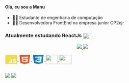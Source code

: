 #### Olá, eu sou a Manu
* :woman_student: Estudante de engenharia de computação 
* :woman_technologist: Desenvolvedora FrontEnd na empresa junior CP2ejr  

### Atualmente estudando ReactJs <img align="center" height="20" width="30" src="https://cdn.jsdelivr.net/gh/devicons/devicon/icons/react/react-original.svg" />
          

<div align="center">
  <a href="https://github.com/ManuelaGripp">
  <img height="180em" src="https://github-readme-stats.vercel.app/api?username=ManuelaGripp&show_icons=true&theme=dark&include_all_commits=true&count_private=true"/>
  <img height="180em" src="https://github-readme-stats.vercel.app/api/top-langs/?username=ManuelaGripp&layout=compact&langs_count=7&theme=dracula"/>
</div>

  <div style="display: inline_block"><br>
  <img align="center" alt="Rafa-Js" height="30" width="40" src="https://raw.githubusercontent.com/devicons/devicon/master/icons/javascript/javascript-plain.svg">
  <img align="center" alt="Rafa-HTML" height="30" width="40" src="https://raw.githubusercontent.com/devicons/devicon/master/icons/html5/html5-original.svg">
  <img align="center" alt="Rafa-CSS" height="30" width="40" src="https://raw.githubusercontent.com/devicons/devicon/master/icons/css3/css3-original.svg">
  <img  align="center" height="30" width="40" src="https://cdn.jsdelivr.net/gh/devicons/devicon/icons/java/java-original.svg" />
  <img align="center" height="30" width="40" src="https://cdn.jsdelivr.net/gh/devicons/devicon/icons/mysql/mysql-original.svg" />
          
          
</div>
  
  ##
  
  <div>  
  <a href = "mailto:manugrippsilva@gmail.com"><img src="https://img.shields.io/badge/-Gmail-%23333?style=for-the-badge&logo=gmail&logoColor=white" target="_blank"></a>
  <a href="https://www.linkedin.com/in/manuela-gripp-b8789b1a9/" target="_blank"><img src="https://img.shields.io/badge/-LinkedIn-%230077B5?style=for-the-badge&logo=linkedin&logoColor=white" target="_blank"></a> 
 
</div>
